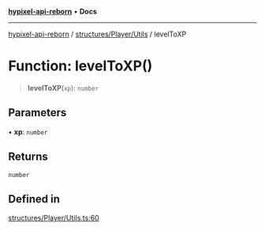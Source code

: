 [**hypixel-api-reborn**](../../../../README.md) • **Docs**

***

[hypixel-api-reborn](../../../../modules.md) / [structures/Player/Utils](../README.md) / levelToXP

# Function: levelToXP()

> **levelToXP**(`xp`): `number`

## Parameters

• **xp**: `number`

## Returns

`number`

## Defined in

[structures/Player/Utils.ts:60](https://github.com/Kathund/REBORN-docs-TEST/blob/226e7f6a62bb6bca87ef0828ac84e9098d59f860/src/structures/Player/Utils.ts#L60)

